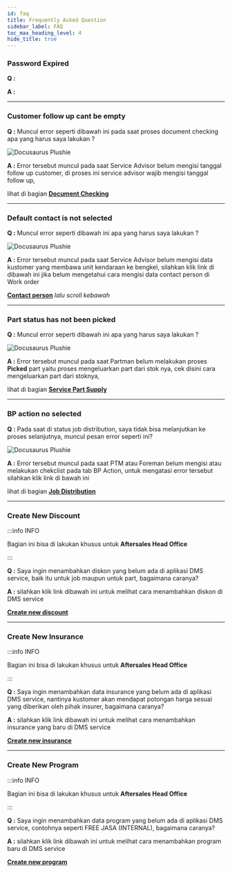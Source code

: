 ```yaml
---
id: faq
title: Frequently Asked Question
sidebar_label: FAQ
toc_max_heading_level: 4
hide_title: true
---
```


### Password Expired

**Q :** 

**A :**

---

### Customer follow up cant be empty

**Q :** Muncul error seperti dibawah ini pada saat proses document checking apa yang harus saya lakukan ?

![Docusaurus Plushie](/img/faq/customerfollowupcantbeempty.png)

**A :** Error tersebut muncul pada saat Service Advisor belum mengisi tanggal follow up customer, di proses ini service advisor wajib mengisi tanggal follow up, 

lihat di bagian **[Document Checking](docs/general-repair/doc-checking/)**

---

### Default contact is not selected

**Q :** Muncul error seperti dibawah ini apa yang harus saya lakukan ?

![Docusaurus Plushie](/img/faq/defaultcontactisnotselected.png)

**A :** Error tersebut muncul pada saat Service Advisor belum mengisi data kustomer yang membawa unit kendaraan ke bengkel, silahkan klik link di dibawah ini jika belum mengetahui cara mengisi data contact person di Work order 

**[Contact person](docs/general-repair/reception/#kustomer-tidak-terdaftar)** *lalu scroll kebawah*

---

### Part status has not been picked

**Q :** Muncul error seperti dibawah ini apa yang harus saya lakukan ?

![Docusaurus Plushie](/img/faq/partstatusnotpicked.png)

**A :** Error tersebut muncul pada saat Partman belum melakukan proses **Picked** part yaitu proses mengeluarkan part dari stok nya, cek disini cara mengeluarkan part dari stoknya, 

lihat di bagian **[Service Part Supply](docs/partmanog#service-part-supply)**

---

### BP action no selected

**Q :** Pada saat di status job distribution, saya tidak bisa melanjutkan ke proses selanjutnya, muncul pesan error seperti ini?

![Docusaurus Plushie](/img/faq/bpactionnoselected.png)

**A :** Error tersebut muncul pada saat PTM atau Foreman belum mengisi atau melakukan chekclist pada tab BP Action, untuk mengatasi error tersebut silahkan klik link di bawah ini 

lihat di bagian **[Job Distribution](docs/general-repair/job-distribution/#bp-action)**

---

### Create New Discount

:::info INFO

Bagian ini bisa di lakukan khusus untuk **Aftersales Head Office**

:::

**Q :** Saya ingin menambahkan diskon yang belum ada di aplikasi DMS service, baik itu untuk job maupun untuk part, bagaimana caranya?

**A :** silahkan klik link dibawah ini untuk melihat cara menambahkan diskon di DMS service

**[Create new discount](/../docs/general#discount)**

---

### Create New Insurance

:::info INFO

Bagian ini bisa di lakukan khusus untuk **Aftersales Head Office**

:::

**Q :** Saya ingin menambahkan data insurance yang belum ada di aplikasi DMS service, nantinya kustomer akan mendapat potongan harga sesuai yang diberikan oleh pihak insurer, bagaimana caranya?

**A :** silahkan klik link dibawah ini untuk melihat cara menambahkan insurance yang baru di DMS service

**[Create new insurance](docs/general#insurance)**

---

### Create New Program

:::info INFO

Bagian ini bisa di lakukan khusus untuk **Aftersales Head Office**

:::

**Q :** Saya ingin menambahkan data program yang belum ada di aplikasi DMS service, contohnya seperti FREE JASA (INTERNAL), bagaimana caranya?

**A :** silahkan klik link dibawah ini untuk melihat cara menambahkan program baru di DMS service

**[Create new program](docs/general#program)**